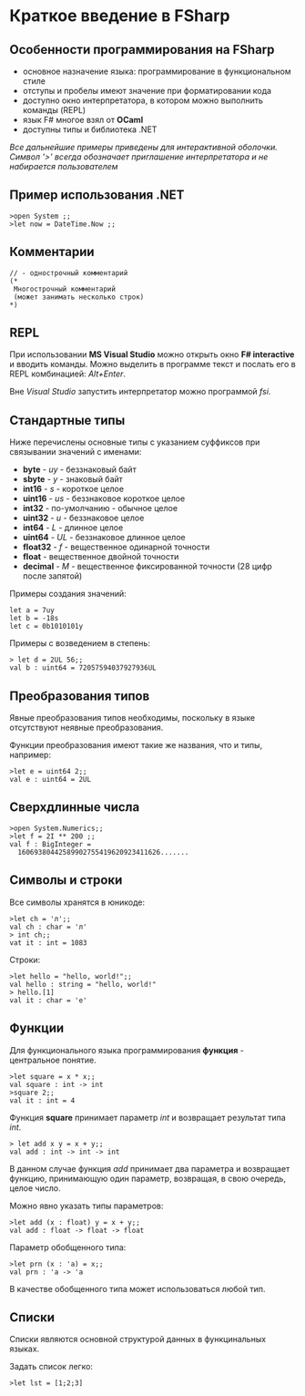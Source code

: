 # Краткое введение в FSharp


## Особенности программирования на FSharp

 - основное назначение языка: программирование в функциональном стиле
 - отступы и пробелы имеют значение при форматировании кода
 - доступно окно интерпретатора, в котором можно выполнить команды (REPL)
 - язык F# многое взял от **OCaml**
 - доступны типы и библиотека .NET

*Все дальнейшие примеры приведены для интерактивной оболочки. Символ '>' всегда обозначает приглашение интерпретатора и не набирается пользователем*

## Пример использования .NET

```F#
>open System ;;
>let now = DateTime.Now ;;
```

## Комментарии

```F#
// - однострочный комментарий
(*
 Многострочный комментарий
 (может занимать несколько строк)
*)
```

## REPL

При использовании **MS Visual Studio** можно открыть окно **F# interactive** и вводить команды. Можно выделить в программе текст и послать его в REPL комбинацией: *Alt+Enter*.

Вне *Visual Studio* запустить интерпретатор можно программой *fsi*.

## Стандартные типы

Ниже перечислены основные типы с указанием суффиксов при связывании значений с именами:

- **byte** - _uy_ - беззнаковый байт
- **sbyte** - _y_ - знаковый байт
- **int16** - _s_ - короткое целое
- **uint16** - _us_ - беззнаковое короткое целое
- **int32** - по-умолчанию - обычное целое
- **uint32** - _u_ - беззнаковое целое
- **int64** - _L_ - длинное целое
- **uint64** - _UL_ -  беззнаковое длинное целое
- **float32** - _f_ - вещественное одинарной точности
- **float** - вещественное двойной точности
- **decimal** - _M_ - вещественное фиксированной точности (28 цифр после запятой)

Примеры создания значений:

```F#
let a = 7uy
let b = -18s
let c = 0b1010101y
```

Примеры с возведением в степень:

```F#
> let d = 2UL 56;;
val b : uint64 = 72057594037927936UL
```

## Преобразования типов

Явные преобразования типов необходимы, поскольку в языке отсутствуют неявные преобразования. 

Функции преобразования имеют такие же названия, что и типы, например:

```F#
>let e = uint64 2;;
val e : uint64 = 2UL
```

## Сверхдлинные числа

```F#
>open System.Numerics;;
>let f = 2I ** 200 ;;
val f : BigInteger = 
  16069380442589902755419620923411626.......
```

## Символы и строки

Все символы хранятся в юникоде:

```F#
>let ch = 'л';;
val ch : char = 'л'
> int ch;;
vat it : int = 1083
```

Строки:

```F#
>let hello = "hello, world!";;
val hello : string = "hello, world!"
> hello.[1]
val it : char = 'e'
```

## Функции

Для функционального языка программирования **функция** - центральное понятие.

```F#
>let square = x * x;;
val square : int -> int
>square 2;;
val it : int = 4
```

Функция **square** принимает параметр *int* и возвращает результат типа *int*.

```F#
> let add x y = x + y;;
val add : int -> int -> int
```

В данном случае функция *add* принимает два параметра и возвращает функцию, принимающую один параметр, возвращая, в свою очередь, целое число. 

Можно явно указать типы параметров:

```F#
>let add (x : float) y = x + y;;
val add : float -> float -> float
```

Параметр обобщенного типа:

```F#
>let prn (x : 'a) = x;;
val prn : 'a -> 'a
```

В качестве обобщенного типа может использоваться любой тип. 

## Списки

Списки являются основной структурой данных в функцинальных языках. 

Задать список легко:

```F#
>let lst = [1;2;3]
```
















 
